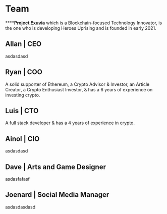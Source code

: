 # Team

****[**Project Exuvia**](https://exuvia.network) which is a Blockchain-focused Technology Innovator, is the one who is developing Heroes Uprising and is founded in early 2021.

## Allan | CEO

asdasdasd



## Ryan | COO

A solid supporter of Ethereum, a Crypto Advisor & Investor, an Article Creator, a Crypto Enthusiast Investor, & has a 6 years of experience on investing crypto.

## Luis | CTO

A full stack developer & has a 4 years of experience in crypto.

## Ainol | CIO

asdasdasd

## Dave | Arts and Game Designer

asdasfafasf

## Joenard | Social Media Manager

asdasdasdasd
